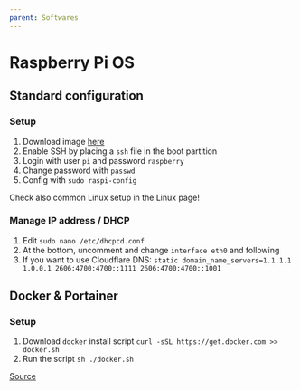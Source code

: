 ```yaml
---
parent: Softwares
---
```


# Raspberry Pi OS

## Standard configuration

### Setup

1. Download image [here](https://www.raspberrypi.org/downloads/raspberry-pi-os/)
1. Enable SSH by placing a `ssh` file in the boot partition
1. Login with user `pi` and password `raspberry`
1. Change password with `passwd`
1. Config with `sudo raspi-config`

Check also common Linux setup in the Linux page!

### Manage IP address / DHCP

1. Edit `sudo nano /etc/dhcpcd.conf`
1. At the bottom, uncomment and change `interface eth0` and following
1. If you want to use Cloudflare DNS: `static domain_name_servers=1.1.1.1 1.0.0.1 2606:4700:4700::1111 2606:4700:4700::1001`

## Docker & Portainer

### Setup

1. Download `docker` install script `curl -sSL https://get.docker.com >> docker.sh`
1. Run the script `sh ./docker.sh`

[Source](https://www.wundertech.net/portainer-raspberry-pi-install-how-to-install-docker-and-portainer/)
